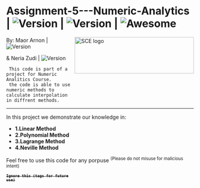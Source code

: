 # Assignment-5---Numeric-Analytics | <img src="https://img.shields.io/badge/Version-1.1-green" alt="Version" > |   <img src="https://img.shields.io/badge/Downloads-0-lightgreen" alt="Version" > | ![Awesome](https://cdn.rawgit.com/sindresorhus/awesome/d7305f38d29fed78fa85652e3a63e154dd8e8829/media/badge.svg)

<img src="https://upload.wikimedia.org/wikipedia/he/4/44/SCE_logo.png" align="right"
     alt="SCE logo" width="320" height="98">


 By: Maor Arnon | <img src="https://img.shields.io/badge/Maor-Programmer-green" alt="Version" > 
 
 &  Neria Zudi | <img src="https://img.shields.io/badge/Matan-Programmer-blue" alt="Version" >
 


     This code is part of a project for Numeric Analitics Course.
     the code is able to use numeric methods to calculate interpolation in diffrent methods.
   <hr>
   
   In this project we demonstrate our knowledge in:
   * **1.Linear Method**
   * **2.Polynomial Method**
   * **3.Lagrange Method**
   * **4.Neville Method**
	
Feel free to use this code for any porpuse <sup> (Please do not misuse for malicious intent) </sub>



 


<code><strong><sup><strike>Ignore this (tags for future use)</strike></sup></strong></code>

